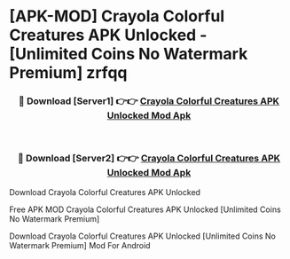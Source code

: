 # [APK-MOD] Crayola Colorful Creatures APK Unlocked - [Unlimited Coins No Watermark Premium] zrfqq



<div align="center">
<h3>🔴 Download [Server1] 👉👉 <a href="https://momento.my/?title=Crayola_Colorful_Creatures_APK_Unlocked">Crayola Colorful Creatures APK Unlocked Mod Apk</a></h3><br>

<h3>🔴 Download [Server2] 👉👉 <a href="https://momento.my/?title=Crayola_Colorful_Creatures_APK_Unlocked">Crayola Colorful Creatures APK Unlocked Mod Apk</a></h3>
</div>



Download Crayola Colorful Creatures APK Unlocked 

Free APK MOD Crayola Colorful Creatures APK Unlocked [Unlimited Coins No Watermark Premium]

Download Crayola Colorful Creatures APK Unlocked [Unlimited Coins No Watermark Premium] Mod For Android
